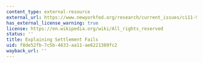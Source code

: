 ```yaml
---
content_type: external-resource
external_url: https://www.newyorkfed.org/research/current_issues/ci11-9.html
has_external_license_warning: true
license: https://en.wikipedia.org/wiki/All_rights_reserved
status: ''
title: Explaining Settlement Fails
uid: f8de52fb-7c5b-4633-aa11-ae6221389fc2
wayback_url: ''
---
```

